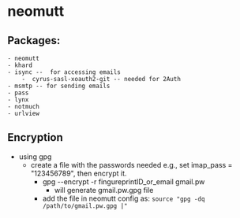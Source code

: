 # neomutt

## Packages:
    - neomutt
    - khard
    - isync --  for accessing emails
        -  cyrus-sasl-xoauth2-git -- needed for 2Auth
    - msmtp -- for sending emails
    - pass
    - lynx
    - notmuch
    - urlview

## Encryption
- using gpg
    - create a file with the passwords needed e.g., set imap_pass = "123456789", then encrypt it.
        - gpg --encrypt -r fingureprintID_or_email gmail.pw 
            - will generate gmail.pw.gpg file
        - add the file in neomutt config as: `source "gpg -dq /path/to/gmail.pw.gpg |"`
